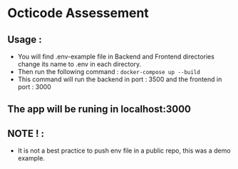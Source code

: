 # Octicode Assessement

## Usage :
- You will find .env-example file in Backend and Frontend directories change its name to .env in each directory.
- Then run the following command :
  `docker-compose up --build`
- This command will run the backend in port : 3500 and the frontend in port : 3000

## The app will be runing in localhost:3000

## NOTE ! :
- It is not a best practice to push env file in a public repo, this was a demo example.
